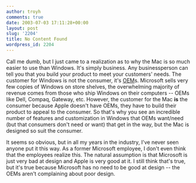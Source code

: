 ```yaml
---
author: troyh
comments: true
date: 2003-07-03 17:11:28+00:00
layout: post
slug: '2204'
title: No Content Found
wordpress_id: 2204
---
```


Call me dumb, but I just came to a realization as to why the Mac is so much easier to use than Windows. It's simply business. Any businessperson can tell you that you build your product to meet your customers' needs. The customer for Windows is not the consumer, it's [OEM](http://www.wikipedia.org/w/wiki.phtml?search=OEM&go=Go)s. Microsoft sells very few copies of Windows on store shelves, the overwhelming majority of revenue comes from those who ship Windows on their computers -- OEMs like Dell, Compaq, Gateway, etc. However, the customer for the Mac **is** the consumer because Apple doesn't have OEMs, they have to build their product to appeal to the consumer. So that's why you see an incredible number of features and customization in Windows that OEMs want/need (but that consumers don't need or want) that get in the way, but the Mac is designed so suit the consumer.

It seems so obvious, but in all my years in the industry, I've never seen anyone put it this way. As a former Microsoft employee, I don't even think that the employees realize this. The natural assumption is that Microsoft is just very bad at design and Apple is very good at it. I still think that's true, but it's true because Microsoft has no need to be good at design -- the OEMs aren't complaining about poor design.
